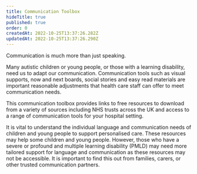 ```yaml
---
title: Communication Toolbox
hideTitle: true
published: true
order: 0
createdAt: 2022-10-25T13:37:26.282Z
updatedAt: 2022-10-25T13:37:26.290Z
---
```

<p class="nhsuk-body-l nhsuk-u-font-weight-bold">Communication is much more than just speaking.</p>

Many autistic children or young people, or those with a learning disability, need us to adapt our communication. Communication tools such as visual supports, now and next boards, social stories and easy read materials are important reasonable adjustments that health care staff can offer to meet communication needs.

This communication toolbox provides links to free resources to download from a variety of sources including NHS trusts across the UK and access to a range of communication tools for your hospital setting.

It is vital to understand the individual language and communication needs of children and young people to support personalised care. These resources may help some children and young people. However, those who have a severe or profound and multiple learning disability (PMLD) may need more tailored support for language and communication as these resources may not be accessible. It is important to find this out from families, carers, or other trusted communication partners.